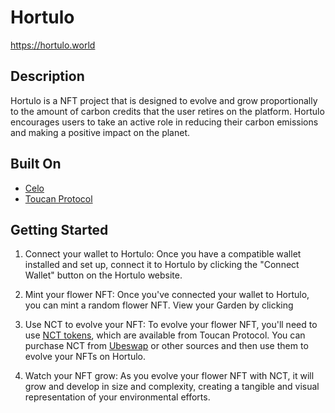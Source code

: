 # Hortulo

https://hortulo.world

## Description

Hortulo is a NFT project that is designed to evolve and grow proportionally to the amount of carbon credits that the user retires on the platform.
Hortulo encourages users to take an active role in reducing their carbon emissions and making a positive impact on the planet.

## Built On

- [Celo](https://celo.org/)
- [Toucan Protocol](https://toucan.earth)

## Getting Started

1. Connect your wallet to Hortulo: Once you have a compatible wallet installed and set up, connect it to Hortulo by clicking the "Connect Wallet" button on the Hortulo website.

1. Mint your flower NFT: Once you've connected your wallet to Hortulo, you can mint a random flower NFT. View your Garden by clicking

1. Use NCT to evolve your NFT: To evolve your flower NFT, you'll need to use [NCT tokens](https://blog.toucan.earth/announcing-nct-nature-carbon-tonne/), which are available from Toucan Protocol. You can purchase NCT from [Ubeswap](https://ubeswap.org/) or other sources and then use them to evolve your NFTs on Hortulo.

1. Watch your NFT grow: As you evolve your flower NFT with NCT, it will grow and develop in size and complexity, creating a tangible and visual representation of your environmental efforts.
